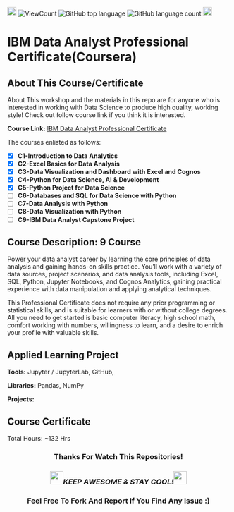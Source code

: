 <a href="https://github.com/bdfd"><img height=20 src="https://cdn.jsdelivr.net/gh/bdfd/Personal_Image_Repo/7.Color-Icon/Status/github.svg" alt="bdfd" /></a>
![ViewCount](<https://views.whatilearened.today/views/github/BDFD-LearningGround/IBM-Data-Analyst-Professional-Certificate_Coursera_.svg?cache=remove>)
![GitHub top language](<https://img.shields.io/github/languages/top/BDFD-LearningGround/IBM-Data-Analyst-Professional-Certificate_Coursera_?style=flat>)
![GitHub language count](https://img.shields.io/github/languages/count/BDFD-LearningGround/IBM-Data-Analyst-Professional-Certificate_Coursera_?style=flat)
<img height=20 src="https://cdn.jsdelivr.net/gh/bdfd/Personal_Image_Repo/7.Color-Icon/Status/On_Progress.svg" alt="bdfd" />

# IBM Data Analyst Professional Certificate(Coursera)

## About This Course/Certificate

About This workshop and the materials in this repo are for anyone who is interested in working with Data Science to produce high quality, working style! Check out follow course link if you think it is interested.

**Course Link:** [IBM Data Analyst Professional Certificate](https://www.coursera.org/professional-certificates/ibm-data-analyst)

The courses enlisted as follows:

- [x] **C1-Introduction to Data Analytics**
- [x] **C2-Excel Basics for Data Analysis**
- [x] **C3-Data Visualization and Dashboard with Excel and Cognos**
- [x] **C4-Python for Data Science, AI & Development**
- [x] **C5-Python Project for Data Science**
- [ ] **C6-Databases and SQL for Data Science with Python**
- [ ] **C7-Data Analysis with Python**
- [ ] **C8-Data Visualization with Python**
- [ ] **C9-IBM Data Analyst Capstone Project**

## Course Description: 9 Course

Power your data analyst career by learning the core principles of data analysis and gaining hands-on skills practice. You’ll work with a variety of data sources, project scenarios, and data analysis tools, including Excel, SQL, Python, Jupyter Notebooks, and Cognos Analytics, gaining practical experience with data manipulation and applying analytical techniques.

This Professional Certificate does not require any prior programming or statistical skills, and is suitable for learners with or without college degrees. All you need to get started is basic computer literacy, high school math, comfort working with numbers, willingness to learn, and a desire to enrich your profile with valuable skills.

## Applied Learning Project

**Tools:** Jupyter / JupyterLab, GitHub,

**Libraries:** Pandas, NumPy

**Projects:** 

## Course Certificate

Total Hours: ~132 Hrs

<div align="center">

### Thanks For Watch This Repositories!

### <img src="https://media.giphy.com/media/WUlplcMpOCEmTGBtBW/giphy.gif" width="30"><i>KEEP AWESOME & STAY COOL!</i><img src="https://media.giphy.com/media/WUlplcMpOCEmTGBtBW/giphy.gif" width="30">

### Feel Free To Fork And Report If You Find Any Issue :)

</div>

